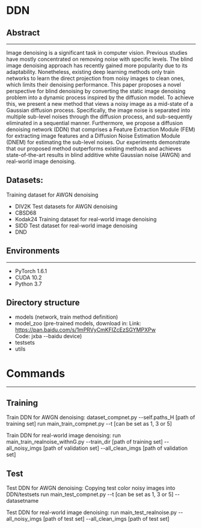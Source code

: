 # DDN
## Abstract
----------
Image denoising is a significant task in computer vision. Previous studies have mostly concentrated on removing noise with specific levels. The blind image denoising approach has recently gained more popularity due to its adaptability. Nonetheless, existing deep learning methods only train networks to learn the direct projection from noisy images to clean ones, which limits their denoising performance. This paper proposes a novel perspective for blind denoising by converting the static image denoising problem into a dynamic process inspired by the diffusion model. To achieve this, we present a new method that views a noisy image as a mid-state of a Gaussian diffusion process. Specifically, the image noise is separated into multiple sub-level noises through the diffusion process, and sub-sequently eliminated in a sequential manner. Furthermore, we propose a diffusion denoising network (DDN) that comprises a Feature Extraction Module (FEM) for extracting image features and a Diffusion Noise Estimation Module (DNEM) for estimating the sub-level noises. Our experiments demonstrate that our proposed method outperforms existing methods and achieves state-of-the-art results in blind additive white Gaussian noise (AWGN) and real-world image denoising.

Datasets:
----------
Training dataset for AWGN denoising
- DIV2K
Test datasets for AWGN denoising
- CBSD68
- Kodak24
Training dataset for real-world image denoising
- SIDD
Test dataset for real-world image denoising
- DND

## Environments
----------
- PyTorch 1.6.1
- CUDA 10.2
- Python 3.7

Directory structure
----------
- models (network, train method definition)
- model_zoo (pre-trained models, download in:
Link: https://pan.baidu.com/s/1mPRVyCmKFIZcEzSGYMPXPw  
Code: jxba
--baidu device)
- testsets
- utils

# Commands
----------
## Training
Train DDN for AWGN denoising:
dataset_compnet.py --self.paths_H [path of training set]
run main_train_compnet.py --t [can be set as 1, 3 or 5]

Train DDN for real-world image denoising:
run main_train_realnoise_withnG.py --train_dir [path of training set] --all_noisy_imgs [path of validation set] --all_clean_imgs [path of validation set]

## Test
Test DDN for AWGN denoising:
Copying test color noisy images into DDN/testsets
run main_test_compnet.py --t [can be set as 1, 3 or 5] --datasetname

Test DDN for real-world image denoising:
run main_test_realnoise.py  --all_noisy_imgs [path of test set] --all_clean_imgs [path of test set]

